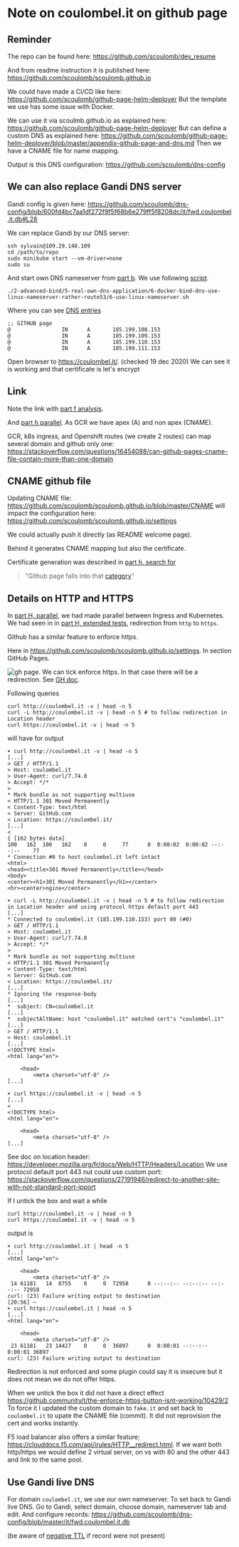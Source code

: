 # Note on coulombel.it on github page

## Reminder

The repo can be found here:
https://github.com/scoulomb/dev_resume

And from readme instruction it is published here:
https://github.com/scoulomb/scoulomb.github.io

We could have made a CI/CD like here: https://github.com/scoulomb/github-page-helm-deployer
But the template we use has some issue with Docker.

We can use it via scoulmb.github.io as explained here: https://github.com/scoulomb/github-page-helm-deployer
But can define a custom DNS as explained here: https://github.com/scoulomb/github-page-helm-deployer/blob/master/appendix-github-page-and-dns.md
Then we have a CNAME file for name mapping.

Output is this DNS configuration: https://github.com/scoulomb/dns-config

##  We can also replace Gandi DNS server
 
Gandi config is given here: https://github.com/scoulomb/dns-config/blob/600fd4bc7aa1df272f9f5f68b6e279ff5f8208dc/it/fwd.coulombel.it.db#L28

We can replace Gandi by our DNS server:


````shell script
ssh sylvain@109.29.148.109
cd /path/to/repo
sudo minikube start --vm-driver=none
sudo su
````

And start own DNS nameserver from [part b](6-use-linux-nameserver-part-b.md).
We use following [script](./6-docker-bind-dns-use-linux-nameserver-rather-route53/6-use-linux-nameserver.sh). 

```shell script
./2-advanced-bind/5-real-own-dns-application/6-docker-bind-dns-use-linux-nameserver-rather-route53/6-use-linux-nameserver.sh
```

Where you can see [DNS entries](./6-docker-bind-dns-use-linux-nameserver-rather-route53/fwd.coulombel.it.db) 

````shell script
;; GITHUB page
@	             IN      A  	 185.199.108.153
@	             IN      A		 185.199.109.153
@	             IN      A       185.199.110.153
@	             IN      A		 185.199.111.153
````

Open browser to https://coulombel.it/. (checked 19 dec 2020)
We can see it is working and that certificate is let's encrypt 
<!-- use device were not cert mim -->

## Link 
Note the link with [part f analysis](6-use-linux-nameserver-part-f.md#analysis).

And [part h parallel](6-use-linux-nameserver-part-h.md#parallel).
As GCR we have apex (A) and non apex (CNAME). 

GCR, k8s ingress, and Openshift routes (we create 2 routes) can map several domain and github only one: 
https://stackoverflow.com/questions/16454088/can-github-pages-cname-file-contain-more-than-one-domain

## CNAME github file

Updating CNAME file: https://github.com/scoulomb/scoulomb.github.io/blob/master/CNAME
will impact the configuration here: https://github.com/scoulomb/scoulomb.github.io/settings

We could actually push it directly (as README welcome page).

Behind it generates CNAME mapping but also the certificate.
<!-- proof coulombel.site started certif process -->

Certificate generation was described in [part h, search for ](6-use-linux-nameserver-part-h.md#step-1-how-to-generate-a-certificate-signed-by-ca) 
> "Github page falls into that [category](https://community.letsencrypt.org/t/web-hosting-who-support-lets-encrypt/6920)"

<!-- all above is ok -->

## Details on HTTP and HTTPS

In [part H, parallel](6-use-linux-nameserver-part-h.md#parallel), we had made parallel between Ingress and Kubernetes.
We had seen in in [part H, extended tests](6-use-linux-nameserver-part-h.md#extended-test), redirection from `http` to `https`.

Github has a similar feature to enforce https.

Here in https://github.com/scoulomb/scoulomb.github.io/settings.
In section GitHub Pages.

![gh page](./medias/githubpage-setup-enforce-https.png).
We can tick enforce https. In that case there will be a redirection.
See  [GH doc](https://docs.github.com/en/github/working-with-github-pages/securing-your-github-pages-site-with-https#enforcing-https-for-your-github-pages-site).

Following queries

````shell script
curl http://coulombel.it -v | head -n 5
curl -L http://coulombel.it -v | head -n 5 # to follow redirection in Location header
curl https://coulombel.it -v | head -n 5
````

will have for output

````shell script
➤ curl http://coulombel.it -v | head -n 5
[...]
> GET / HTTP/1.1
> Host: coulombel.it
> User-Agent: curl/7.74.0
> Accept: */*
>
* Mark bundle as not supporting multiuse
< HTTP/1.1 301 Moved Permanently
< Content-Type: text/html
< Server: GitHub.com
< Location: https://coulombel.it/
[...]
<
{ [162 bytes data]
100   162  100   162    0     0     77      0  0:00:02  0:00:02 --:--:--    77
* Connection #0 to host coulombel.it left intact
<html>
<head><title>301 Moved Permanently</title></head>
<body>
<center><h1>301 Moved Permanently</h1></center>
<hr><center>nginx</center>

➤ curl -L http://coulombel.it -v | head -n 5 # to follow redirection in Location header and using protocol https default port 443
[...]
* Connected to coulombel.it (185.199.110.153) port 80 (#0)
> GET / HTTP/1.1
> Host: coulombel.it
> User-Agent: curl/7.74.0
> Accept: */*
>
* Mark bundle as not supporting multiuse
< HTTP/1.1 301 Moved Permanently
< Content-Type: text/html
< Server: GitHub.com
< Location: https://coulombel.it/
[...]
* Ignoring the response-body
[...]
*  subject: CN=coulombel.it
[...]
*  subjectAltName: host "coulombel.it" matched cert's "coulombel.it"
[...]
> GET / HTTP/1.1
> Host: coulombel.it
[...]
<!DOCTYPE html>
<html lang="en">

    <head>
        <meta charset="utf-8" />
[...]

➤ curl https://coulombel.it -v | head -n 5
[...]
<
<!DOCTYPE html>
<html lang="en">

    <head>
        <meta charset="utf-8" />
[...]
````

See doc on location header: https://developer.mozilla.org/fr/docs/Web/HTTP/Headers/Location
We use protocol default port 443 nut could use custom port:
https://stackoverflow.com/questions/27191946/redirect-to-another-site-with-not-standard-port-ipport

If I untick the box and wait a while

````shell script
curl http://coulombel.it -v | head -n 5
curl https://coulombel.it -v | head -n 5
````

output is 

````shell script
➤ curl http://coulombel.it | head -n 5
[...]
<html lang="en">

    <head>
        <meta charset="utf-8" />
 14 61181   14  8755    0     0  72958      0 --:--:-- --:--:-- --:--:-- 72958
curl: (23) Failure writing output to destination
[20:56] ~
➤ curl https://coulombel.it | head -n 5
[...]
<html lang="en">

    <head>
        <meta charset="utf-8" />
 23 61181   23 14427    0     0  36897      0  0:00:01 --:--:--  0:00:01 36897
curl: (23) Failure writing output to destination
````

Redirection is not enforced and some plugin could say it is insecure but it does not mean we do not offer https.

When we untick the box it did not have a direct effect
https://github.community/t/the-enforce-https-button-isnt-working/10429/2
To force it I updated the custom domain to `fake.it` and set back to `coulombel.it` to upate the CNAME file (commit).
It did not reprovision the cert and works instantly.

F5 load balancer also offers a similar feature:
https://clouddocs.f5.com/api/irules/HTTP__redirect.html.
If we want both http/https we would define 2 virtual server, on vs with 80 and the other 443 and link to the same pool.

## Use Gandi live DNS

For domain `coulombel.it`, we use our own nameserver.
To set back to Gandi live DNS.
Go to Gandi, select domain, choose domain, nameserver tab and edit.
And configure records: https://github.com/scoulomb/dns-config/blob/master/it/fwd.coulombel.it.db

(be aware of [negative TTL](../6-cache/negative-ttl.md) if record were not present)

<!-- can see dns corp is different -->


